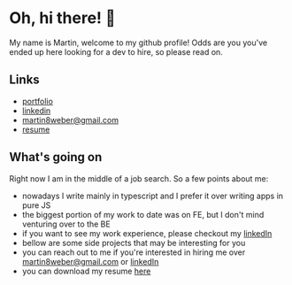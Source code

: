 # Oh, hi there! 👋
  
My name is Martin, welcome to my github profile!
Odds are you you've ended up here looking for a dev to hire, so please read on.

## Links
- [portfolio](https://martinweber.dev)
- [linkedin](https://www.linkedin.com/in/martin8weber/)
- [martin8weber@gmail.com](mailto:martin8weber@gmail.com)
- [resume](https://rxresu.me/ded4lebed4/martin-weber)

## What's going on
 
Right now I am in the middle of a job search. So a few points about me: 
    
- nowadays I write mainly in typescript and I prefer it over writing apps in pure JS 
- the biggest portion of my work to date was on FE, but I don't mind venturing over to the BE 
- if you want to see my work experience, please checkout my [linkedIn](https://www.linkedin.com/in/martin8weber/)
- bellow are some side projects that may be interesting for you
- you can reach out to me if you're interested in hiring me over [martin8weber@gmail.com](mailto:martin8weber@gmail.com) or [linkedIn](https://www.linkedin.com/in/martin8weber/)
- you can download my resume [here](https://rxresu.me/ded4lebed4/martin-weber)
